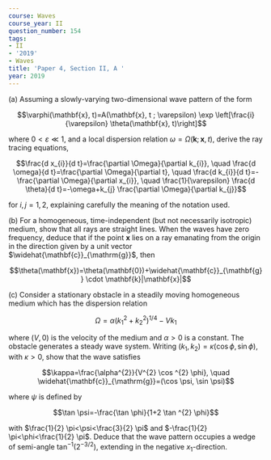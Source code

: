 ```yaml
---
course: Waves
course_year: II
question_number: 154
tags:
- II
- '2019'
- Waves
title: 'Paper 4, Section II, A '
year: 2019
---
```




(a) Assuming a slowly-varying two-dimensional wave pattern of the form

$$\varphi(\mathbf{x}, t)=A(\mathbf{x}, t ; \varepsilon) \exp \left[\frac{i}{\varepsilon} \theta(\mathbf{x}, t)\right]$$

where $0<\varepsilon \ll 1$, and a local dispersion relation $\omega=\Omega(\mathbf{k} ; \mathbf{x}, t)$, derive the ray tracing equations,

$$\frac{d x_{i}}{d t}=\frac{\partial \Omega}{\partial k_{i}}, \quad \frac{d \omega}{d t}=\frac{\partial \Omega}{\partial t}, \quad \frac{d k_{i}}{d t}=-\frac{\partial \Omega}{\partial x_{i}}, \quad \frac{1}{\varepsilon} \frac{d \theta}{d t}=-\omega+k_{j} \frac{\partial \Omega}{\partial k_{j}}$$

for $i, j=1,2$, explaining carefully the meaning of the notation used.

(b) For a homogeneous, time-independent (but not necessarily isotropic) medium, show that all rays are straight lines. When the waves have zero frequency, deduce that if the point $\mathbf{x}$ lies on a ray emanating from the origin in the direction given by a unit vector $\widehat{\mathbf{c}}_{\mathrm{g}}$, then

$$\theta(\mathbf{x})=\theta(\mathbf{0})+\widehat{\mathbf{c}}_{\mathbf{g}} \cdot \mathbf{k}|\mathbf{x}|$$

(c) Consider a stationary obstacle in a steadily moving homogeneous medium which has the dispersion relation

$$\Omega=\alpha\left(k_{1}^{2}+k_{2}^{2}\right)^{1 / 4}-V k_{1}$$

where $(V, 0)$ is the velocity of the medium and $\alpha>0$ is a constant. The obstacle generates a steady wave system. Writing $\left(k_{1}, k_{2}\right)=\kappa(\cos \phi, \sin \phi)$, with $\kappa>0$, show that the wave satisfies

$$\kappa=\frac{\alpha^{2}}{V^{2} \cos ^{2} \phi}, \quad \widehat{\mathbf{c}}_{\mathrm{g}}=(\cos \psi, \sin \psi)$$

where $\psi$ is defined by

$$\tan \psi=-\frac{\tan \phi}{1+2 \tan ^{2} \phi}$$

with $\frac{1}{2} \pi<\psi<\frac{3}{2} \pi$ and $-\frac{1}{2} \pi<\phi<\frac{1}{2} \pi$. Deduce that the wave pattern occupies a wedge of semi-angle $\tan ^{-1}\left(2^{-3 / 2}\right)$, extending in the negative $x_{1}$-direction.